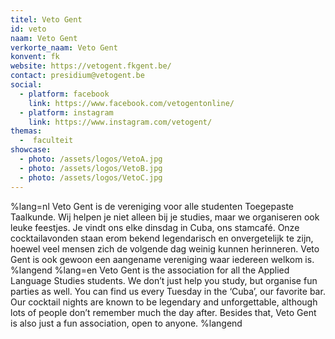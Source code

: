 ```yaml
---
titel: Veto Gent
id: veto
naam: Veto Gent
verkorte_naam: Veto Gent
konvent: fk
website: https://vetogent.fkgent.be/
contact: presidium@vetogent.be
social:
  - platform: facebook
    link: https://www.facebook.com/vetogentonline/
  - platform: instagram
    link: https://www.instagram.com/vetogent/
themas:
  -  faculteit
showcase:
  - photo: /assets/logos/VetoA.jpg
  - photo: /assets/logos/VetoB.jpg
  - photo: /assets/logos/VetoC.jpg
---
```

%lang=nl Veto Gent is de vereniging voor alle studenten Toegepaste Taalkunde. Wij helpen je niet alleen bij je studies, maar we organiseren ook leuke feestjes. Je vindt ons elke dinsdag in Cuba, ons stamcafé. Onze cocktailavonden staan erom bekend legendarisch en onvergetelijk te zijn, hoewel veel mensen zich de volgende dag weinig kunnen herinneren. Veto Gent is ook gewoon een aangename vereniging waar iedereen welkom is. %langend %lang=en Veto Gent is the association for all the Applied Language Studies students. We don’t just help you study, but organise fun parties as well. You can find us every Tuesday in the ‘Cuba’, our favorite bar. Our cocktail nights are known to be legendary and unforgettable, although lots of people don’t remember much the day after. Besides that, Veto Gent is also just a fun association, open to anyone. %langend
